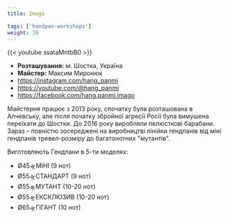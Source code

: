 ```yaml
---
title: Imago

tags: ['handpan-workshops']
weight: 39
---
```

{{< youtube ssataMntbB0 >}}

- **Розташування:** м. Шостка, Україна
- **Майстер:** Максим Миронюк
- https://instagram.com/hang_panmi
- https://youtube.com/@hang_panmi
- https://facebook.com/hang.panmi.imago

Майстерня працює з 2013 року, спочатку була розташована в Алчевську, але після початку збройної агресії Росії була вимушена переїхати до Шостки. До 2016 року виробляли пелюсткові барабани. Зараз – повністю зосереджені на виробництві лінійки гендпанів від міні гендпанів тревел-розміру до багатонотних "мутантів".

Виготовляють Гендпани в 5-ти моделях:
- Ø45🛸МІНІ (9 нот)
- Ø55🛸СТАНДАРТ (9 нот)
- Ø55🛸МУТАНТ (10-20 нот)
- Ø55🛸ЕКСКЛЮЗИВ (10-20 нот)
- Ø65🛸ГІГАНТ (10 нот)
